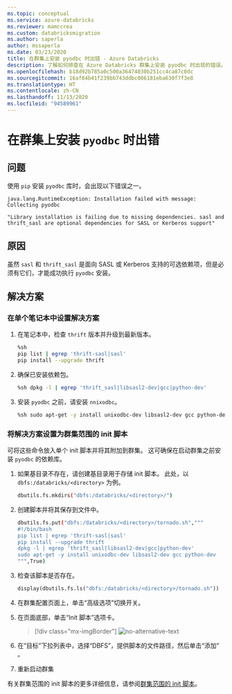 ```yaml
---
ms.topic: conceptual
ms.service: azure-databricks
ms.reviewer: mamccrea
ms.custom: databricksmigration
ms.author: saperla
author: mssaperla
ms.date: 03/23/2020
title: 在群集上安装 pyodbc 时出错 - Azure Databricks
description: 了解如何排查在 Azure Databricks 群集上安装 pyodbc 时出现的错误。
ms.openlocfilehash: b18d92b785a0c500a36474030b251cc4ca87c0dc
ms.sourcegitcommit: 16af84b41f239bb743ddbc086181eba630f7f3e8
ms.translationtype: HT
ms.contentlocale: zh-CN
ms.lasthandoff: 11/13/2020
ms.locfileid: "94589961"
---
```

# <a name="error-when-installing-pyodbc-on-a-cluster"></a>在群集上安装 `pyodbc` 时出错

## <a name="problem"></a>问题

使用 `pip` 安装 `pyodbc` 库时，会出现以下错误之一。

```console
java.lang.RuntimeException: Installation failed with message: Collecting pyodbc
```

```console
"Library installation is failing due to missing dependencies. sasl and thrift_sasl are optional dependencies for SASL or Kerberos support"
```

## <a name="cause"></a>原因

虽然 `sasl` 和 `thrift_sasl` 是面向 SASL 或 Kerberos 支持的可选依赖项，但是必须有它们，才能成功执行 `pyodbc` 安装。

## <a name="solution"></a>解决方案

### <a name="set-up-solution-in-a-single-notebook"></a>在单个笔记本中设置解决方案

1. 在笔记本中，检查 `thrift` 版本并升级到最新版本。

   ```bash
   %sh
   pip list | egrep 'thrift-sasl|sasl'
   pip install --upgrade thrift
   ```

2. 确保已安装依赖包。

   ```bash
   %sh dpkg -l | egrep 'thrift_sasl|libsasl2-dev|gcc|python-dev'
   ```

3. 安装 `pyodbc` 之前，请安装 `nnixodbc`。

   ```bash
   %sh sudo apt-get -y install unixodbc-dev libsasl2-dev gcc python-dev
   ```

### <a name="set-up-solution-as-a-cluster-scoped-init-script"></a>将解决方案设置为群集范围的 init 脚本

可将这些命令放入单个 init 脚本并将其附加到群集。 这可确保在启动群集之前安装 `pyodbc` 的依赖库。

1. 如果基目录不存在，请创建基目录用于存储 init 脚本。 此处，以 `dbfs:/databricks/<directory>` 为例。

   ```bash
   dbutils.fs.mkdirs("dbfs:/databricks/<directory>/")
   ```

2. 创建脚本并将其保存到文件中。

   ```bash
   dbutils.fs.put("dbfs:/databricks/<directory>/tornado.sh","""
   #!/bin/bash
   pip list | egrep 'thrift-sasl|sasl'
   pip install --upgrade thrift
   dpkg -l | egrep 'thrift_sasl|libsasl2-dev|gcc|python-dev'
   sudo apt-get -y install unixodbc-dev libsasl2-dev gcc python-dev
   """,True)
   ```

3. 检查该脚本是否存在。

   ```python
   display(dbutils.fs.ls("dbfs:/databricks/<directory>/tornado.sh"))
   ```

4. 在群集配置页面上，单击“高级选项”切换开关。
5. 在页面底部，单击“Init 脚本”选项卡。

   > [!div class="mx-imgBorder"]
   > ![no-alternative-text](../_static/images/libraries/db-init-script-ui.png)

6. 在“目标”下拉列表中，选择“DBFS”，提供脚本的文件路径，然后单击“添加” 。
7. 重新启动群集

有关群集范围的 init 脚本的更多详细信息，请参阅[群集范围的 init 脚本](/databricks/clusters/init-scripts#cluster-scoped-init-scripts)。